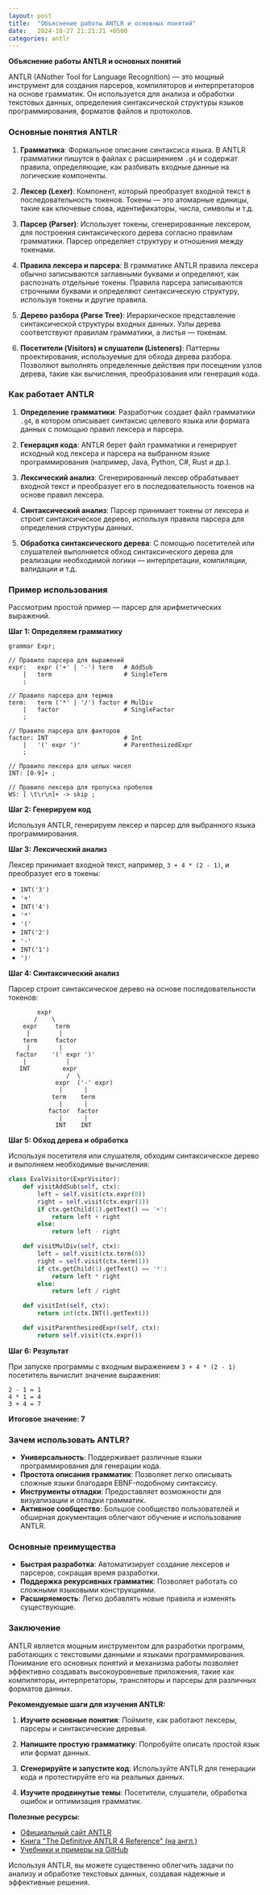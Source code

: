 ```yaml
---
layout: post
title:  "Объяснение работы ANTLR и основных понятий"
date:   2024-10-27 21:21:21 +0500
categories: antlr
---
```


**Объяснение работы ANTLR и основных понятий**

ANTLR (ANother Tool for Language Recognition) — это мощный инструмент для создания парсеров, компиляторов и интерпретаторов на основе грамматик. Он используется для анализа и обработки текстовых данных, определения синтаксической структуры языков программирования, форматов файлов и протоколов.

### Основные понятия ANTLR

1. **Грамматика**: Формальное описание синтаксиса языка. В ANTLR грамматики пишутся в файлах с расширением `.g4` и содержат правила, определяющие, как разбивать входные данные на логические компоненты.

2. **Лексер (Lexer)**: Компонент, который преобразует входной текст в последовательность токенов. Токены — это атомарные единицы, такие как ключевые слова, идентификаторы, числа, символы и т.д.

3. **Парсер (Parser)**: Использует токены, сгенерированные лексером, для построения синтаксического дерева согласно правилам грамматики. Парсер определяет структуру и отношения между токенами.

4. **Правила лексера и парсера**: В грамматике ANTLR правила лексера обычно записываются заглавными буквами и определяют, как распознать отдельные токены. Правила парсера записываются строчными буквами и определяют синтаксическую структуру, используя токены и другие правила.

5. **Дерево разбора (Parse Tree)**: Иерархическое представление синтаксической структуры входных данных. Узлы дерева соответствуют правилам грамматики, а листья — токенам.

6. **Посетители (Visitors) и слушатели (Listeners)**: Паттерны проектирования, используемые для обхода дерева разбора. Позволяют выполнять определенные действия при посещении узлов дерева, такие как вычисления, преобразования или генерация кода.

### Как работает ANTLR

1. **Определение грамматики**: Разработчик создает файл грамматики `.g4`, в котором описывает синтаксис целевого языка или формата данных с помощью правил лексера и парсера.

2. **Генерация кода**: ANTLR берет файл грамматики и генерирует исходный код лексера и парсера на выбранном языке программирования (например, Java, Python, C#, Rust и др.).

3. **Лексический анализ**: Сгенерированный лексер обрабатывает входной текст и преобразует его в последовательность токенов на основе правил лексера.

4. **Синтаксический анализ**: Парсер принимает токены от лексера и строит синтаксическое дерево, используя правила парсера для определения структуры данных.

5. **Обработка синтаксического дерева**: С помощью посетителей или слушателей выполняется обход синтаксического дерева для реализации необходимой логики — интерпретации, компиляции, валидации и т.д.

### Пример использования

Рассмотрим простой пример — парсер для арифметических выражений.

**Шаг 1: Определяем грамматику**

```antlr
grammar Expr;

// Правило парсера для выражений
expr:   expr ('+' | '-') term   # AddSub
    |   term                    # SingleTerm
    ;

// Правило парсера для термов
term:   term ('*' | '/') factor # MulDiv
    |   factor                  # SingleFactor
    ;

// Правило парсера для факторов
factor: INT                     # Int
    |   '(' expr ')'            # ParenthesizedExpr
    ;

// Правило лексера для целых чисел
INT: [0-9]+ ;

// Правило лексера для пропуска пробелов
WS: [ \t\r\n]+ -> skip ;
```

**Шаг 2: Генерируем код**

Используя ANTLR, генерируем лексер и парсер для выбранного языка программирования.

**Шаг 3: Лексический анализ**

Лексер принимает входной текст, например, `3 + 4 * (2 - 1)`, и преобразует его в токены:

- `INT('3')`
- `'+'`
- `INT('4')`
- `'*'`
- `'('`
- `INT('2')`
- `'-'`
- `INT('1')`
- `')'`

**Шаг 4: Синтаксический анализ**

Парсер строит синтаксическое дерево на основе последовательности токенов:

```
        expr
       /    \
    expr     term
     |        |
    term     factor
     |        |
  factor    '(' expr ')'
    |           |
   INT         expr
                /  \
             expr  ('-' expr)
              |      |
            term    term
              |      |
           factor  factor
              |      |
             INT    INT
```

**Шаг 5: Обход дерева и обработка**

Используя посетителя или слушателя, обходим синтаксическое дерево и выполняем необходимые вычисления:

```python
class EvalVisitor(ExprVisitor):
    def visitAddSub(self, ctx):
        left = self.visit(ctx.expr(0))
        right = self.visit(ctx.expr(1))
        if ctx.getChild(1).getText() == '+':
            return left + right
        else:
            return left - right

    def visitMulDiv(self, ctx):
        left = self.visit(ctx.term(0))
        right = self.visit(ctx.term(1))
        if ctx.getChild(1).getText() == '*':
            return left * right
        else:
            return left / right

    def visitInt(self, ctx):
        return int(ctx.INT().getText())

    def visitParenthesizedExpr(self, ctx):
        return self.visit(ctx.expr())
```

**Шаг 6: Результат**

При запуске программы с входным выражением `3 + 4 * (2 - 1)` посетитель вычислит значение выражения:

```
2 - 1 = 1
4 * 1 = 4
3 + 4 = 7
```

**Итоговое значение: 7**

### Зачем использовать ANTLR?

- **Универсальность**: Поддерживает различные языки программирования для генерации кода.
- **Простота описания грамматик**: Позволяет легко описывать сложные языки благодаря EBNF-подобному синтаксису.
- **Инструменты отладки**: Предоставляет возможности для визуализации и отладки грамматик.
- **Активное сообщество**: Большое сообщество пользователей и обширная документация облегчают обучение и использование ANTLR.

### Основные преимущества

- **Быстрая разработка**: Автоматизирует создание лексеров и парсеров, сокращая время разработки.
- **Поддержка рекурсивных грамматик**: Позволяет работать со сложными языковыми конструкциями.
- **Расширяемость**: Легко добавлять новые правила и изменять существующие.

### Заключение

ANTLR является мощным инструментом для разработки программ, работающих с текстовыми данными и языками программирования. Понимание его основных понятий и механизма работы позволяет эффективно создавать высокоуровневые приложения, такие как компиляторы, интерпретаторы, трансляторы и парсеры для различных форматов данных.

**Рекомендуемые шаги для изучения ANTLR:**

1. **Изучите основные понятия**: Поймите, как работают лексеры, парсеры и синтаксические деревья.

2. **Напишите простую грамматику**: Попробуйте описать простой язык или формат данных.

3. **Сгенерируйте и запустите код**: Используйте ANTLR для генерации кода и протестируйте его на реальных данных.

4. **Изучите продвинутые темы**: Посетители, слушатели, обработка ошибок и оптимизация грамматик.

**Полезные ресурсы:**

- [Официальный сайт ANTLR](https://www.antlr.org/)
- [Книга "The Definitive ANTLR 4 Reference" (на англ.)](https://pragprog.com/titles/tpantlr2/the-definitive-antlr-4-reference/)
- [Учебники и примеры на GitHub](https://github.com/antlr/antlr4/blob/master/doc/index.md)

Используя ANTLR, вы можете существенно облегчить задачи по анализу и обработке текстовых данных, создавая надежные и эффективные решения.
